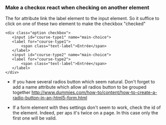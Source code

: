 ### Make a checkox react when checking on another element 

The for attribute link the label element to the input element. 
So it suffice to click on one of these two element to make the checkbox "checked"
````
<div class="option checkbox">
   <input id="course-type1" name="main-choice">
   <label for="course-type1">
       <span class="text-label">Entrée</span>
   </label>
   <input id="course-type2" name="main-choice">
   <label for="course-type2">
       <span class="text-label">Entrée</span>
   </label>
</div>
````

* If you have several radios button which seem natural. Don't forget to add a name attribute which allow all radios button to be grouped together 
http://www.dummies.com/how-to/content/how-to-create-a-radio-button-in-an-html5-form.html

* If a form element with thes settings don't seem to work, check the id of the element. Indeed, per aps it's twice on a page. In this case only the first one will be valid.